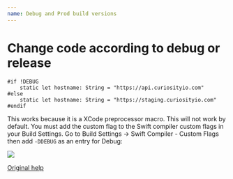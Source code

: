 ```yaml
---
name: Debug and Prod build versions
---
```


# Change code according to debug or release

```
#if !DEBUG
    static let hostname: String = "https://api.curiosityio.com"
#else
    static let hostname: String = "https://staging.curiosityio.com"
#endif
```

This works because it is a XCode preprocessor macro. This will not work by default. You must add the custom flag to the Swift compiler custom flags in your Build Settings.
Go to  Build Settings -> Swift Compiler - Custom Flags then add `-DDEBUG` as an entry for Debug:

![](/docs/images/swift_custom_debug_flag.png)

[Original help](http://stackoverflow.com/a/24112024/1486374)
